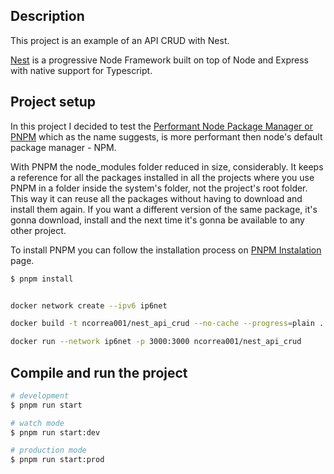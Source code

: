 ## Description

This project is an example of an API CRUD with Nest.

[Nest](https://github.com/nestjs/nest) is a progressive Node Framework built on top of Node and Express with native support for Typescript.

## Project setup

In this project I decided to test the [Performant Node Package Manager or PNPM](https://pnpm.io/) which as the name suggests, is more performant then node's default package manager - NPM.

With PNPM the node_modules folder reduced in size, considerably. It keeps a reference for all the packages installed in all the projects where you use PNPM in a folder inside the system's folder, not the project's root folder. This way it can reuse all the packages without having to download and install them again. If you want a different version of the same package, it's gonna download, install and the next time it's gonna be available to any other project.

To install PNPM you can follow the installation process on [PNPM Instalation](https://pnpm.io/pt/installation) page.

```bash
$ pnpm install


docker network create --ipv6 ip6net

docker build -t ncorrea001/nest_api_crud --no-cache --progress=plain . 2>&1 | tee docker-build.log .

docker run --network ip6net -p 3000:3000 ncorrea001/nest_api_crud

```

## Compile and run the project

```bash
# development
$ pnpm run start

# watch mode
$ pnpm run start:dev

# production mode
$ pnpm run start:prod
```
